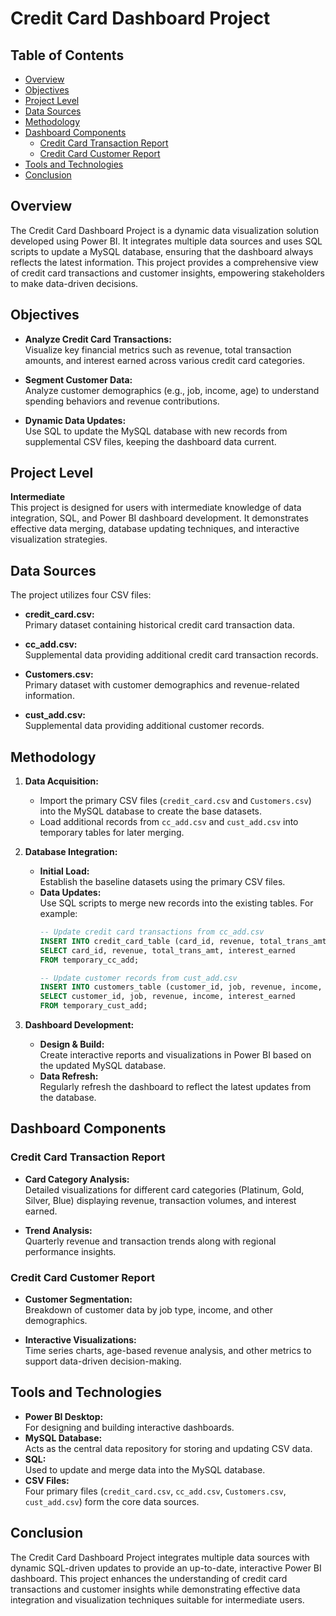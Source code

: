 # Credit Card Dashboard Project

## Table of Contents

- [Overview](#overview)
- [Objectives](#objectives)
- [Project Level](#project-level)
- [Data Sources](#data-sources)
- [Methodology](#methodology)
- [Dashboard Components](#dashboard-components)
  - [Credit Card Transaction Report](#credit-card-transaction-report)
  - [Credit Card Customer Report](#credit-card-customer-report)
- [Tools and Technologies](#tools-and-technologies)
- [Conclusion](#conclusion)

## Overview
The Credit Card Dashboard Project is a dynamic data visualization solution developed using Power BI. It integrates multiple data sources and uses SQL scripts to update a MySQL database, ensuring that the dashboard always reflects the latest information. This project provides a comprehensive view of credit card transactions and customer insights, empowering stakeholders to make data-driven decisions.

## Objectives

- **Analyze Credit Card Transactions:**  
  Visualize key financial metrics such as revenue, total transaction amounts, and interest earned across various credit card categories.

- **Segment Customer Data:**  
  Analyze customer demographics (e.g., job, income, age) to understand spending behaviors and revenue contributions.

- **Dynamic Data Updates:**  
  Use SQL to update the MySQL database with new records from supplemental CSV files, keeping the dashboard data current.

## Project Level
**Intermediate**  
This project is designed for users with intermediate knowledge of data integration, SQL, and Power BI dashboard development. It demonstrates effective data merging, database updating techniques, and interactive visualization strategies.

## Data Sources

The project utilizes four CSV files:

- **credit_card.csv:**  
  Primary dataset containing historical credit card transaction data.

- **cc_add.csv:**  
  Supplemental data providing additional credit card transaction records.

- **Customers.csv:**  
  Primary dataset with customer demographics and revenue-related information.

- **cust_add.csv:**  
  Supplemental data providing additional customer records.

## Methodology

1. **Data Acquisition:**  
   - Import the primary CSV files (`credit_card.csv` and `Customers.csv`) into the MySQL database to create the base datasets.
   - Load additional records from `cc_add.csv` and `cust_add.csv` into temporary tables for later merging.

2. **Database Integration:**  
   - **Initial Load:**  
     Establish the baseline datasets using the primary CSV files.
   - **Data Updates:**  
     Use SQL scripts to merge new records into the existing tables. For example:
     ```sql
     -- Update credit card transactions from cc_add.csv
     INSERT INTO credit_card_table (card_id, revenue, total_trans_amt, interest_earned)
     SELECT card_id, revenue, total_trans_amt, interest_earned
     FROM temporary_cc_add;
     ```
     ```sql
     -- Update customer records from cust_add.csv
     INSERT INTO customers_table (customer_id, job, revenue, income, interest_earned)
     SELECT customer_id, job, revenue, income, interest_earned
     FROM temporary_cust_add;
     ```

3. **Dashboard Development:**  
   - **Design & Build:**  
     Create interactive reports and visualizations in Power BI based on the updated MySQL database.
   - **Data Refresh:**  
     Regularly refresh the dashboard to reflect the latest updates from the database.

## Dashboard Components

### Credit Card Transaction Report

- **Card Category Analysis:**  
  Detailed visualizations for different card categories (Platinum, Gold, Silver, Blue) displaying revenue, transaction volumes, and interest earned.

- **Trend Analysis:**  
  Quarterly revenue and transaction trends along with regional performance insights.

### Credit Card Customer Report

- **Customer Segmentation:**  
  Breakdown of customer data by job type, income, and other demographics.

- **Interactive Visualizations:**  
  Time series charts, age-based revenue analysis, and other metrics to support data-driven decision-making.

## Tools and Technologies

- **Power BI Desktop:**  
  For designing and building interactive dashboards.
- **MySQL Database:**  
  Acts as the central data repository for storing and updating CSV data.
- **SQL:**  
  Used to update and merge data into the MySQL database.
- **CSV Files:**  
  Four primary files (`credit_card.csv`, `cc_add.csv`, `Customers.csv`, `cust_add.csv`) form the core data sources.

## Conclusion

The Credit Card Dashboard Project integrates multiple data sources with dynamic SQL-driven updates to provide an up-to-date, interactive Power BI dashboard. This project enhances the understanding of credit card transactions and customer insights while demonstrating effective data integration and visualization techniques suitable for intermediate users.
